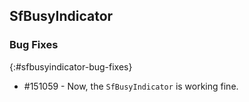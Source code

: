 ## SfBusyIndicator

### Bug Fixes
{:#sfbusyindicator-bug-fixes}

* \#151059 - Now, the `SfBusyIndicator` is working fine.
